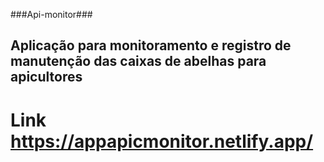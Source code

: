 ###Api-monitor###
## Aplicação para monitoramento e registro de manutenção das caixas de abelhas para apicultores ##

# Link https://appapicmonitor.netlify.app/ #
